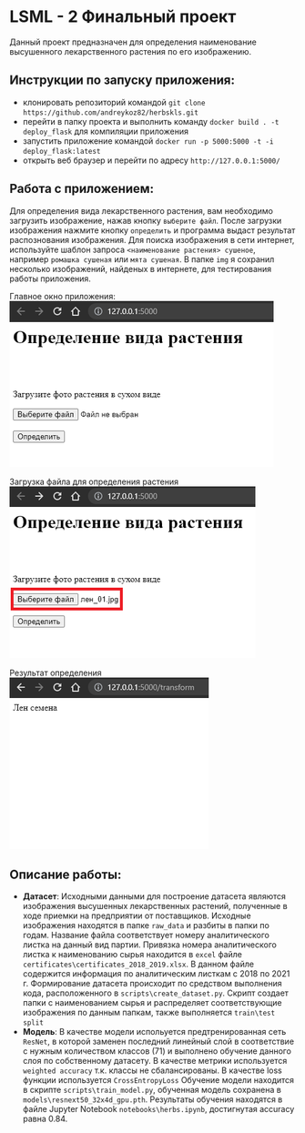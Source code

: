 # LSML - 2 Финальный проект
Данный проект предназначен для определения наименование высушенного лекарственного растения по его изображению.

## Инструкции по запуску приложения:
- клонировать репозиторий командой `git clone https://github.com/andreykoz82/herbskls.git`
- перейти в папку проекта и выполнить команду `docker build . -t deploy_flask` для компиляции приложения
- запустить приложение командой `docker run -p 5000:5000 -t -i deploy_flask:latest`
- открыть веб браузер и перейти по адресу `http://127.0.0.1:5000/`

## Работа с приложением:
Для определения вида лекарственного растения, вам необходимо загрузить изображение, нажав кнопку `выберите файл`.
После загрузки изображения нажмите кнопку `определить` и программа выдаст результат распознования изображения.
Для поиска изображения в сети интернет, используйте шаблон запроса `<наименование растения> сушеное`, например `ромашка сушеная` или `мята сушеная`.
В папке `img` я сохранил несколько изображений, найденых в интернете, для тестирования работы приложения.

Главное окно приложения:
![alt text](screenshots/1.png "Главное окно приложения")

Загрузка файла для определения растения
![alt text](screenshots/2.png "Главное окно приложения")

Результат определения
![alt text](screenshots/3.png "Главное окно приложения")

## Описание работы:
- **Датасет**: Исходными данными для построение датасета являются изображения высушенных лекарственных растений, полученные в ходе приемки на предприятии от поставщиков.
Исходные изображения находятся в папке `raw_data` и разбиты в папки по годам. Название файла соответствует номеру аналитического листка на данный вид партии.
Привязка номера аналитического листка к наименованию сырья находится в `excel` файле `certificates\certificates_2018_2019.xlsx`. В данном файле содержится информация по
аналитическим листкам с 2018 по 2021 г.
Формирование датасета происходит по средством выполнения кода, расположенного в `scripts\create_dataset.py`. Скрипт создает папки с наименованием сырья и распределяет 
соответствующие изображения по данным папкам, также выполняется `train\test split`
- **Модель**: В качестве модели испольуется предтренированная сеть `ResNet`, в которой заменен последний линейный слой в соответствие с нужным количеством классов (71)
и выполнено обучение данного слоя по собственному датасету.
В качестве метрики используется `weighted accuracy` т.к. классы не сбалансированы. В качестве loss функции используется `CrossEntropyLoss`
Обучение модели находится в скрипте `scripts\train_model.py`, обученная модель сохранена в `models\resnext50_32x4d_gpu.pth`. 
Результаты обучения находятся в файле Jupyter Notebook `notebooks\herbs.ipynb`, достигнутая accuracy равна 0.84.
